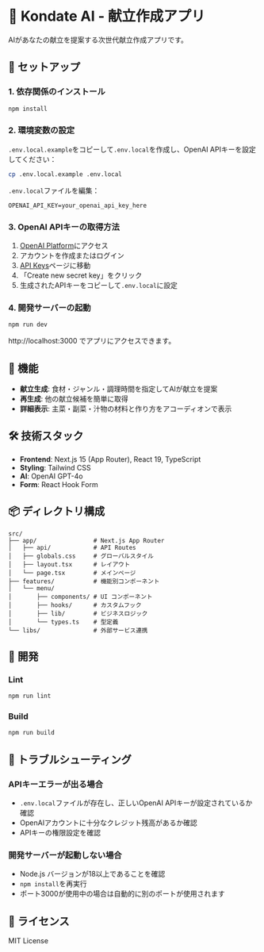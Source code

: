 # 🍱 Kondate AI - 献立作成アプリ

AIがあなたの献立を提案する次世代献立作成アプリです。

## 🚀 セットアップ

### 1. 依存関係のインストール

```bash
npm install
```

### 2. 環境変数の設定

`.env.local.example`をコピーして`.env.local`を作成し、OpenAI APIキーを設定してください：

```bash
cp .env.local.example .env.local
```

`.env.local`ファイルを編集：

```
OPENAI_API_KEY=your_openai_api_key_here
```

### 3. OpenAI APIキーの取得方法

1. [OpenAI Platform](https://platform.openai.com/)にアクセス
2. アカウントを作成またはログイン
3. [API Keys](https://platform.openai.com/account/api-keys)ページに移動
4. 「Create new secret key」をクリック
5. 生成されたAPIキーをコピーして`.env.local`に設定

### 4. 開発サーバーの起動

```bash
npm run dev
```

http://localhost:3000 でアプリにアクセスできます。

## 🎯 機能

- **献立生成**: 食材・ジャンル・調理時間を指定してAIが献立を提案
- **再生成**: 他の献立候補を簡単に取得
- **詳細表示**: 主菜・副菜・汁物の材料と作り方をアコーディオンで表示

## 🛠️ 技術スタック

- **Frontend**: Next.js 15 (App Router), React 19, TypeScript
- **Styling**: Tailwind CSS
- **AI**: OpenAI GPT-4o
- **Form**: React Hook Form

## 📦 ディレクトリ構成

```
src/
├── app/                # Next.js App Router
│   ├── api/            # API Routes
│   ├── globals.css     # グローバルスタイル  
│   ├── layout.tsx      # レイアウト
│   └── page.tsx        # メインページ
├── features/           # 機能別コンポーネント
│   └── menu/
│       ├── components/ # UI コンポーネント
│       ├── hooks/      # カスタムフック
│       ├── lib/        # ビジネスロジック
│       └── types.ts    # 型定義
└── libs/               # 外部サービス連携
```

## 🔧 開発

### Lint

```bash
npm run lint
```

### Build

```bash
npm run build
```

## 🐛 トラブルシューティング

### APIキーエラーが出る場合

- `.env.local`ファイルが存在し、正しいOpenAI APIキーが設定されているか確認
- OpenAIアカウントに十分なクレジット残高があるか確認
- APIキーの権限設定を確認

### 開発サーバーが起動しない場合

- Node.js バージョンが18以上であることを確認
- `npm install`を再実行
- ポート3000が使用中の場合は自動的に別のポートが使用されます

## 📝 ライセンス

MIT License